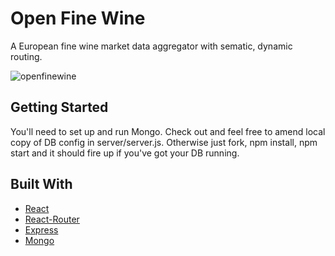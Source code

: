 # Open Fine Wine

A European fine wine market data aggregator with sematic, dynamic routing.

![openfinewine](https://s3.amazonaws.com/poly-screenshots.angel.co/Project/40/622223/fba6ad8ca09400e4ac75687b989c064d-original.png)

## Getting Started

You'll need to set up and run Mongo. Check out and feel free to amend local copy of DB config in server/server.js. Otherwise just fork, npm install, npm start and it should fire up if you've got your DB running.

## Built With

* [React](https://reactjs.org/)
* [React-Router](https://reacttraining.com/react-router/)
* [Express](https://expressjs.com/)
* [Mongo](https://www.mongodb.com/)
